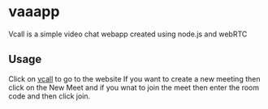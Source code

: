 # vaaapp
Vcall is a simple video chat webapp created using node.js and webRTC

## Usage
Click on [vcall](https://m-vineetha.github.io/vaaapp/) to go to the website
If you want to create a new meeting then click on the New Meet and if you wnat to join the meet then enter the room code and then click join.
